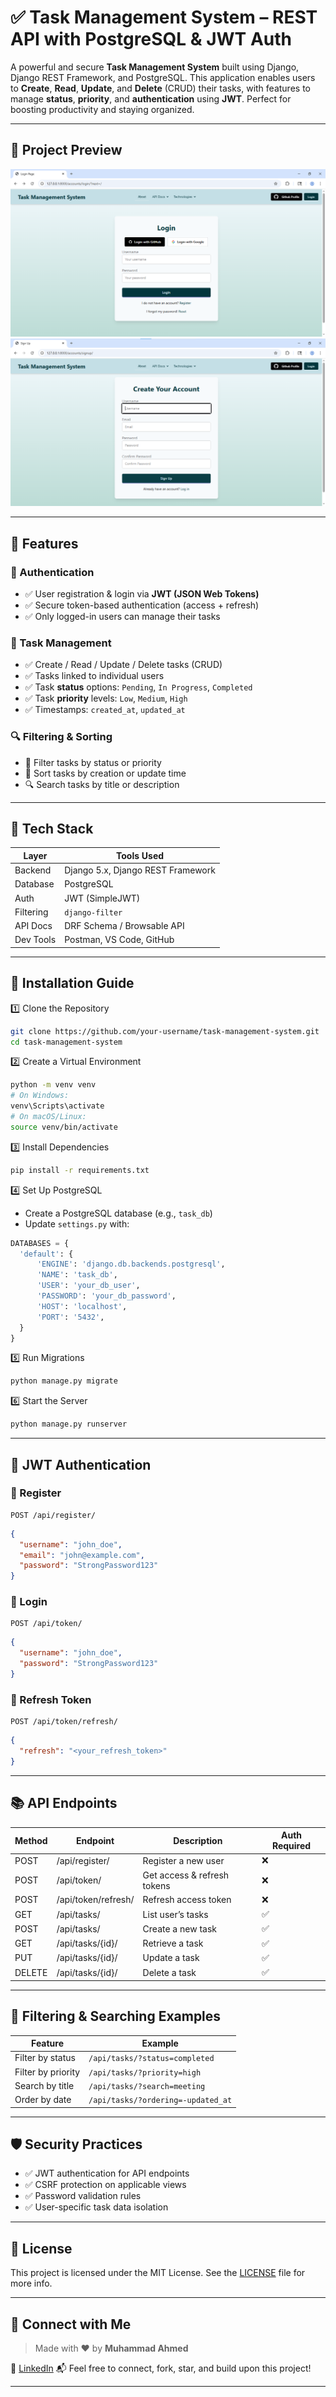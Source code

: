 # ✅ Task Management System – REST API with PostgreSQL & JWT Auth

A powerful and secure **Task Management System** built using Django, Django REST Framework, and PostgreSQL. This application enables users to **Create**, **Read**, **Update**, and **Delete** (CRUD) their tasks, with features to manage **status**, **priority**, and **authentication** using **JWT**. Perfect for boosting productivity and staying organized.

---

## 📸 Project Preview

![Login](1.png)
![Sign up](2.png)

---

## 🚀 Features

### 🔐 Authentication
- ✅ User registration & login via **JWT (JSON Web Tokens)**
- ✅ Secure token-based authentication (access + refresh)
- ✅ Only logged-in users can manage their tasks

### 📝 Task Management
- ✅ Create / Read / Update / Delete tasks (CRUD)
- ✅ Tasks linked to individual users
- ✅ Task **status** options: `Pending`, `In Progress`, `Completed`
- ✅ Task **priority** levels: `Low`, `Medium`, `High`
- ✅ Timestamps: `created_at`, `updated_at`

### 🔍 Filtering & Sorting
- 🔎 Filter tasks by status or priority
- 🔄 Sort tasks by creation or update time
- 🔍 Search tasks by title or description

---

## 🧰 Tech Stack

| Layer        | Tools Used                                     |
|--------------|------------------------------------------------|
| Backend      | Django 5.x, Django REST Framework              |
| Database     | PostgreSQL                                     |
| Auth         | JWT (SimpleJWT)                                |
| Filtering    | `django-filter`                                |
| API Docs     | DRF Schema / Browsable API                     |
| Dev Tools    | Postman, VS Code, GitHub                       |

---

## 🔧 Installation Guide

1️⃣ Clone the Repository

```bash
git clone https://github.com/your-username/task-management-system.git
cd task-management-system
````

2️⃣ Create a Virtual Environment

```bash
python -m venv venv
# On Windows:
venv\Scripts\activate
# On macOS/Linux:
source venv/bin/activate
```

3️⃣ Install Dependencies

```bash
pip install -r requirements.txt
```

4️⃣ Set Up PostgreSQL

* Create a PostgreSQL database (e.g., `task_db`)
* Update `settings.py` with:

```python
DATABASES = {
  'default': {
      'ENGINE': 'django.db.backends.postgresql',
      'NAME': 'task_db',
      'USER': 'your_db_user',
      'PASSWORD': 'your_db_password',
      'HOST': 'localhost',
      'PORT': '5432',
  }
}
```

5️⃣ Run Migrations

```bash
python manage.py migrate
```

6️⃣ Start the Server

```bash
python manage.py runserver
```

---

## 🔐 JWT Authentication

### 🔸 Register

```http
POST /api/register/
```

```json
{
  "username": "john_doe",
  "email": "john@example.com",
  "password": "StrongPassword123"
}
```

### 🔸 Login

```http
POST /api/token/
```

```json
{
  "username": "john_doe",
  "password": "StrongPassword123"
}
```

### 🔄 Refresh Token

```http
POST /api/token/refresh/
```

```json
{
  "refresh": "<your_refresh_token>"
}
```

---

## 📚 API Endpoints

| Method | Endpoint            | Description                 | Auth Required |
| ------ | ------------------- | --------------------------- | ------------- |
| POST   | /api/register/      | Register a new user         | ❌             |
| POST   | /api/token/         | Get access & refresh tokens | ❌             |
| POST   | /api/token/refresh/ | Refresh access token        | ❌             |
| GET    | /api/tasks/         | List user’s tasks           | ✅             |
| POST   | /api/tasks/         | Create a new task           | ✅             |
| GET    | /api/tasks/{id}/    | Retrieve a task             | ✅             |
| PUT    | /api/tasks/{id}/    | Update a task               | ✅             |
| DELETE | /api/tasks/{id}/    | Delete a task               | ✅             |

---

## 🌟 Filtering & Searching Examples

| Feature            | Example                            |
| ------------------ | ---------------------------------- |
| Filter by status   | `/api/tasks/?status=completed`     |
| Filter by priority | `/api/tasks/?priority=high`        |
| Search by title    | `/api/tasks/?search=meeting`       |
| Order by date      | `/api/tasks/?ordering=-updated_at` |

---

## 🛡️ Security Practices

* ✅ JWT authentication for API endpoints
* ✅ CSRF protection on applicable views
* ✅ Password validation rules
* ✅ User-specific task data isolation

---

## 📄 License

This project is licensed under the MIT License. See the [LICENSE](LICENSE) file for more info.

---

## 🤝 Connect with Me

> Made with ❤️ by **Muhammad Ahmed**

🔗 [LinkedIn](https://www.linkedin.com/in/muhammad-ahmed-5b7850340/)
📬 Feel free to connect, fork, star, and build upon this project!

---
